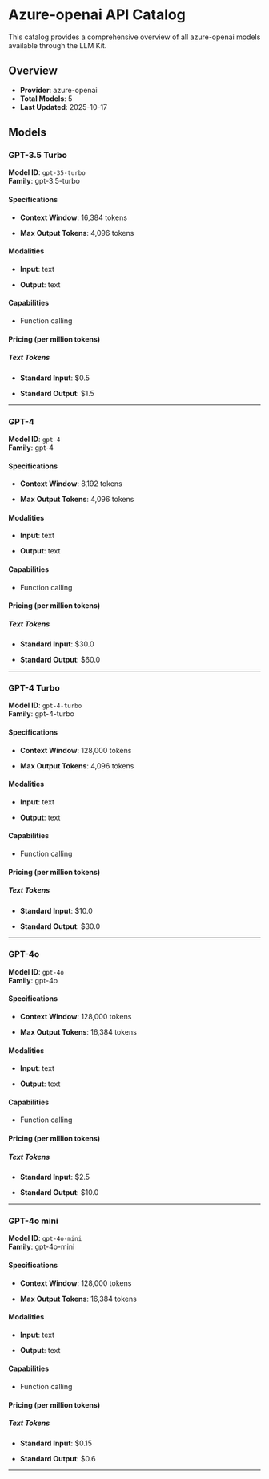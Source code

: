 # Azure-openai API Catalog



This catalog provides a comprehensive overview of all azure-openai models available through the LLM Kit.

## Overview

- **Provider**: azure-openai
- **Total Models**: 5
- **Last Updated**: 2025-10-17

## Models


### GPT-3.5 Turbo

**Model ID**: `gpt-35-turbo`  
**Family**: gpt-3.5-turbo
#### Specifications

- **Context Window**: 16,384 tokens


- **Max Output Tokens**: 4,096 tokens


#### Modalities


- **Input**: text


- **Output**: text


#### Capabilities


- Function calling



#### Pricing (per million tokens)


##### Text Tokens


- **Standard Input**: $0.5


- **Standard Output**: $1.5







---


### GPT-4

**Model ID**: `gpt-4`  
**Family**: gpt-4
#### Specifications

- **Context Window**: 8,192 tokens


- **Max Output Tokens**: 4,096 tokens


#### Modalities


- **Input**: text


- **Output**: text


#### Capabilities


- Function calling



#### Pricing (per million tokens)


##### Text Tokens


- **Standard Input**: $30.0


- **Standard Output**: $60.0







---


### GPT-4 Turbo

**Model ID**: `gpt-4-turbo`  
**Family**: gpt-4-turbo
#### Specifications

- **Context Window**: 128,000 tokens


- **Max Output Tokens**: 4,096 tokens


#### Modalities


- **Input**: text


- **Output**: text


#### Capabilities


- Function calling



#### Pricing (per million tokens)


##### Text Tokens


- **Standard Input**: $10.0


- **Standard Output**: $30.0







---


### GPT-4o

**Model ID**: `gpt-4o`  
**Family**: gpt-4o
#### Specifications

- **Context Window**: 128,000 tokens


- **Max Output Tokens**: 16,384 tokens


#### Modalities


- **Input**: text


- **Output**: text


#### Capabilities


- Function calling



#### Pricing (per million tokens)


##### Text Tokens


- **Standard Input**: $2.5


- **Standard Output**: $10.0







---


### GPT-4o mini

**Model ID**: `gpt-4o-mini`  
**Family**: gpt-4o-mini
#### Specifications

- **Context Window**: 128,000 tokens


- **Max Output Tokens**: 16,384 tokens


#### Modalities


- **Input**: text


- **Output**: text


#### Capabilities


- Function calling



#### Pricing (per million tokens)


##### Text Tokens


- **Standard Input**: $0.15


- **Standard Output**: $0.6







---


